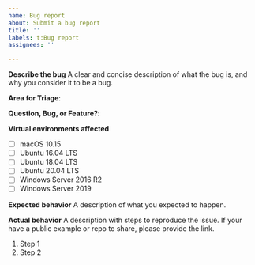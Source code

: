 ```yaml
---
name: Bug report
about: Submit a bug report
title: ''
labels: t:Bug report
assignees: ''

---
```


**Describe the bug**
A clear and concise description of what the bug is, and why you consider it to be a bug.

**Area for Triage**: 
<!-- See https://github.com/actions/virtual-environments/tree/master/triage-rules.yml for areas -->

**Question, Bug, or Feature?**: 
<!-- Choose "Question", "Bug", or "Feature" -->

**Virtual environments affected**
- [ ] macOS 10.15
- [ ] Ubuntu 16.04 LTS
- [ ] Ubuntu 18.04 LTS
- [ ] Ubuntu 20.04 LTS
- [ ] Windows Server 2016 R2
- [ ] Windows Server 2019

**Expected behavior**
A description of what you expected to happen.

**Actual behavior**
A description with steps to reproduce the issue. If your have a public example or repo to share,
please provide the link.

1. Step 1
2. Step 2
